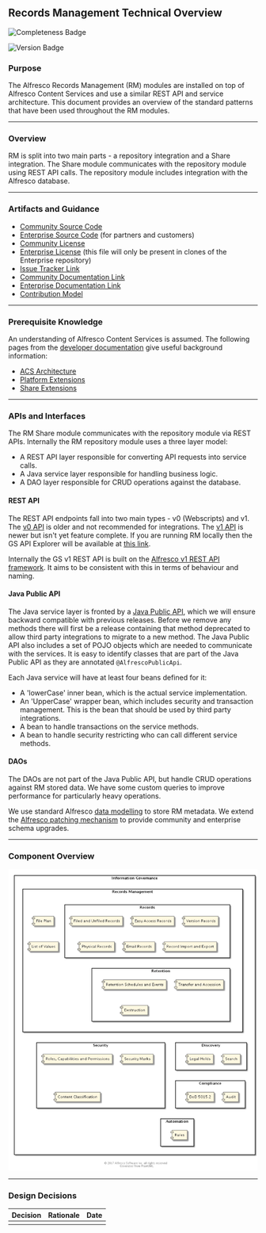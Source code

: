 ## Records Management Technical Overview

![Completeness Badge](https://img.shields.io/badge/Document_Level-Complete-green.svg?style=flat-square)

![Version Badge](https://img.shields.io/badge/Version-Current-blue.svg?style=flat-square)

### Purpose
The Alfresco Records Management (RM) modules are installed on top of Alfresco Content Services and use a similar REST API and service architecture. This document provides an overview of the standard patterns that have been used throughout the RM modules.

*** 

### Overview 
RM is split into two main parts - a repository integration and a Share integration. The Share module communicates with the repository module using REST API calls. The repository module includes integration with the Alfresco database.

*** 

### Artifacts and Guidance

* [Community Source Code](https://github.com/Alfresco/records-management)
* [Enterprise Source Code](https://github.com/Alfresco/governance-services) (for partners and customers)
* [Community License](../LICENSE.txt)
* [Enterprise License](../../rm-enterprise/LICENSE.txt) (this file will only be present in clones of the Enterprise repository)
* [Issue Tracker Link](https://issues.alfresco.com/jira/projects/RM)
* [Community Documentation Link](https://support.hyland.com/access?dita:id=job1721300866386&vrm_version=25.1&component=Alfresco%20Governance%20Services%20Community%20Edition)
* [Enterprise Documentation Link](https://support.hyland.com/access?dita:id=job1721300866386&vrm_version=25.1)
* [Contribution Model](../../CONTRIBUTING.md)

*** 

### Prerequisite Knowledge
An understanding of Alfresco Content Services is assumed. The following pages from the [developer documentation](https://support.hyland.com/access?dita:id=lsl1724405261585&vrm_version=25.2) give useful background information:

* [ACS Architecture](https://support.hyland.com/access?dita:id=lfo1719554691023&vrm_version=25.2)
* [Platform Extensions](https://support.hyland.com/access?dita:id=ifr1720080387005&vrm_version=25.2)
* [Share Extensions](https://support.hyland.com/access?dita:id=wqu1720687386891&vrm_version=25.2)

*** 

### APIs and Interfaces
The RM Share module communicates with the repository module via REST APIs. Internally the RM repository module uses a three layer model:

* A REST API layer responsible for converting API requests into service calls.
* A Java service layer responsible for handling business logic.
* A DAO layer responsible for CRUD operations against the database.

#### REST API
The REST API endpoints fall into two main types - v0 (Webscripts) and v1. The [v0 API](https://support.hyland.com/access?dita:id=fga1720080409048&vrm_version=25.2) is older and not recommended for integrations. The [v1 API](https://support.hyland.com/access?dita:id=cmm1721136574006&vrm_version=25.2) is newer but isn't yet feature complete. If you are running RM locally then the GS API Explorer will be available at [this link](http://localhost:8080/gs-api-explorer/).

Internally the GS v1 REST API is built on the [Alfresco v1 REST API framework](https://community.alfresco.com/community/ecm/blog/2016/10/11/v1-rest-api-part-1-introduction). It aims to be consistent with this in terms of behaviour and naming.

#### Java Public API
The Java service layer is fronted by a [Java Public API](https://support.hyland.com/access?dita:id=lol1721390191517&vrm_version=25.2), which we will ensure backward compatible with previous releases. Before we remove any methods there will first be a release containing that method deprecated to allow third party integrations to migrate to a new method.  The Java Public API also includes a set of POJO objects which are needed to communicate with the services. It is easy to identify classes that are part of the Java Public API as they are annotated `@AlfrescoPublicApi`.

Each Java service will have at least four beans defined for it:

* A 'lowerCase' inner bean, which is the actual service implementation.
* An 'UpperCase' wrapper bean, which includes security and transaction management. This is the bean that should be used by third party integrations.
* A bean to handle transactions on the service methods.
* A bean to handle security restricting who can call different service methods.

#### DAOs
The DAOs are not part of the Java Public API, but handle CRUD operations against RM stored data. We have some custom queries to improve performance for particularly heavy operations.

We use standard Alfresco [data modelling](https://support.hyland.com/access?dita:id=ekx1720080373621&vrm_version=25.2) to store RM metadata. We extend the [Alfresco patching mechanism](https://support.hyland.com/access?dita:id=ato1720080396825&vrm_version=25.2) to provide community and enterprise schema upgrades.

***

### Component Overview
![Information Governance Component Overview](./resource/component/ig-component.png)

***

### Design Decisions

| Decision        | Rationale                  | Date         |
| --------------- |:--------------------------:| ------------:|
|                 |                            |              |
